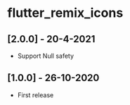 # flutter_remix_icons

## [2.0.0] - 20-4-2021

- Support Null safety

## [1.0.0] - 26-10-2020

- First release
